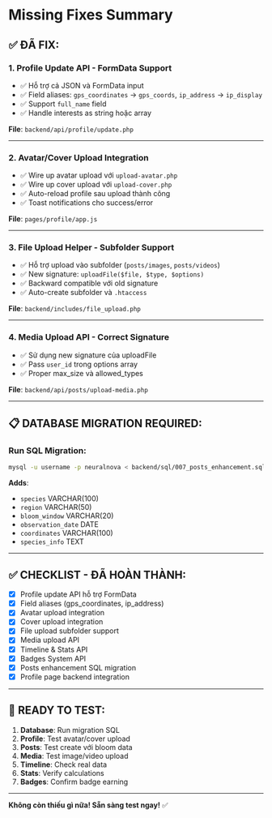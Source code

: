 # Missing Fixes Summary

## ✅ **ĐÃ FIX**:

### **1. Profile Update API - FormData Support**
- ✅ Hỗ trợ cả JSON và FormData input
- ✅ Field aliases: `gps_coordinates` → `gps_coords`, `ip_address` → `ip_display`
- ✅ Support `full_name` field
- ✅ Handle interests as string hoặc array

**File**: `backend/api/profile/update.php`

---

### **2. Avatar/Cover Upload Integration**
- ✅ Wire up avatar upload với `upload-avatar.php`
- ✅ Wire up cover upload với `upload-cover.php`
- ✅ Auto-reload profile sau upload thành công
- ✅ Toast notifications cho success/error

**File**: `pages/profile/app.js`

---

### **3. File Upload Helper - Subfolder Support**
- ✅ Hỗ trợ upload vào subfolder (`posts/images`, `posts/videos`)
- ✅ New signature: `uploadFile($file, $type, $options)`
- ✅ Backward compatible với old signature
- ✅ Auto-create subfolder và `.htaccess`

**File**: `backend/includes/file_upload.php`

---

### **4. Media Upload API - Correct Signature**
- ✅ Sử dụng new signature của uploadFile
- ✅ Pass `user_id` trong options array
- ✅ Proper max_size và allowed_types

**File**: `backend/api/posts/upload-media.php`

---

## 📋 **DATABASE MIGRATION REQUIRED**:

### **Run SQL Migration**:
```bash
mysql -u username -p neuralnova < backend/sql/007_posts_enhancement.sql
```

**Adds**:
- `species` VARCHAR(100)
- `region` VARCHAR(50)
- `bloom_window` VARCHAR(20)
- `observation_date` DATE
- `coordinates` VARCHAR(100)
- `species_info` TEXT

---

## ✅ **CHECKLIST - ĐÃ HOÀN THÀNH**:

- [x] Profile update API hỗ trợ FormData
- [x] Field aliases (gps_coordinates, ip_address)
- [x] Avatar upload integration
- [x] Cover upload integration
- [x] File upload subfolder support
- [x] Media upload API
- [x] Timeline & Stats API
- [x] Badges System API
- [x] Posts enhancement SQL migration
- [x] Profile page backend integration

---

## 🚀 **READY TO TEST**:

1. **Database**: Run migration SQL
2. **Profile**: Test avatar/cover upload
3. **Posts**: Test create với bloom data
4. **Media**: Test image/video upload
5. **Timeline**: Check real data
6. **Stats**: Verify calculations
7. **Badges**: Confirm badge earning

---

**Không còn thiếu gì nữa! Sẵn sàng test ngay!** ✅